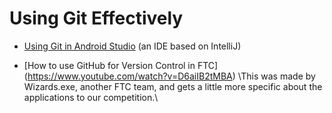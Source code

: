 # Using Git Effectively

* [Using Git in Android Studio](https://youtu.be/QfmYUiXMs2E) \(an IDE based on IntelliJ\)

* [How to use GitHub for Version Control in FTC] (https://www.youtube.com/watch?v=D6aiIB2tMBA) \This was made by Wizards.exe, another FTC team, and gets a little more specific about the applications to our competition.\
